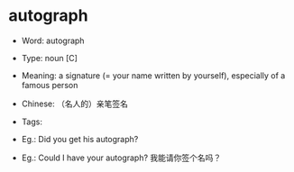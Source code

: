 # autograph

- Word: autograph

- Type: noun [C]
- Meaning: a signature (= your name written by yourself), especially of a famous person
- Chinese: （名人的）亲笔签名
- Tags: 
- Eg.: Did you get his autograph?
- Eg.: Could I have your autograph? 我能请你签个名吗？

